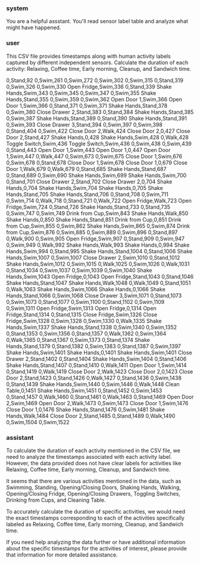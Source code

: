 ### system
You are a helpful assstant. You'll read sensor label table and analyze what might have happened.
### user

This CSV file provides timestamps along with human activity labels captured by different independent sensors.
Calculate the duration of each activity: Relaxing, Coffee time, Early morning, Cleanup, and Sandwich time.
    
0,Stand,92
0,Swim,261
0,Swim,272
0,Swim,302
0,Swim,315
0,Stand,319
0,Swim,326
0,Swim,330
Open Fridge,Swim,336
0,Stand,339
Shake Hands,Swim,343
0,Swim,345
0,Swim,347
0,Swim,355
Shake Hands,Stand,355
0,Swim,359
0,Swim,362
Open Door 1,Swim,366
Open Door 1,Swim,366
0,Stand,371
0,Swim,371
Shake Hands,Stand,378
0,Swim,380
Close Drawer 2,Stand,383
0,Stand,384
Shake Hands,Stand,385
0,Swim,387
Shake Hands,Stand,389
0,Stand,390
Shake Hands,Stand,391
0,Swim,393
Close Drawer 3,Stand,394
0,Swim,397
0,Swim,398
0,Stand,404
0,Swim,422
Close Door 2,Walk,424
Close Door 2,0,427
Close Door 2,Stand,427
Shake Hands,0,428
Shake Hands,Swim,428
0,Walk,428
Toggle Switch,Swim,436
Toggle Switch,Swim,436
0,Swim,438
0,Swim,439
0,Stand,443
Open Door 1,Swim,443
Open Door 1,0,447
Open Door 1,Swim,447
0,Walk,447
0,Swim,673
0,Swim,675
Close Door 1,Swim,676
0,Swim,678
0,Stand,678
Close Door 1,Swim,678
Close Door 1,0,679
Close Door 1,Walk,679
0,Walk,679
0,Stand,685
Shake Hands,Stand,687
0,Stand,689
0,Swim,690
Shake Hands,Swim,699
Shake Hands,Swim,700
0,Stand,701
Close Drawer 2,Stand,702
Close Drawer 2,0,704
Shake Hands,0,704
Shake Hands,Swim,704
Shake Hands,0,705
Shake Hands,Stand,705
Shake Hands,Stand,706
0,Stand,708
0,Swim,711
0,Swim,714
0,Walk,718
0,Stand,721
0,Walk,722
Open Fridge,Walk,723
Open Fridge,Swim,724
0,Stand,726
Shake Hands,Stand,733
0,Stand,735
0,Swim,747
0,Swim,749
Drink from Cup,Swim,843
Shake Hands,Walk,850
Shake Hands,0,850
Shake Hands,Stand,851
Drink from Cup,0,851
Drink from Cup,Swim,855
0,Swim,862
Shake Hands,Swim,865
0,Swim,874
Drink from Cup,Swim,876
0,Swim,885
0,Swim,889
0,Swim,896
0,Stand,897
0,Walk,900
0,Swim,905
Open Fridge,Swim,907
0,Stand,909
0,Swim,947
0,Swim,949
0,Walk,992
Shake Hands,Walk,993
Shake Hands,0,994
Shake Hands,Swim,994
0,Stand,995
Shake Hands,Stand,1004
0,Stand,1006
Shake Hands,Swim,1007
0,Swim,1007
Close Drawer 2,Swim,1010
0,Stand,1012
Shake Hands,Swim,1012
0,Swim,1015
0,Walk,1025
0,Swim,1026
0,Walk,1031
0,Stand,1034
0,Swim,1037
0,Swim,1039
0,Swim,1040
Shake Hands,Swim,1043
Open Fridge,0,1043
Open Fridge,Stand,1043
0,Stand,1046
Shake Hands,Stand,1047
Shake Hands,Walk,1048
0,Walk,1049
0,Stand,1051
0,Walk,1063
Shake Hands,Swim,1066
Shake Hands,0,1066
Shake Hands,Stand,1066
0,Swim,1068
Close Drawer 3,Swim,1071
0,Stand,1073
0,Swim,1073
0,Stand,1077
0,Swim,1100
0,Stand,1102
0,Swim,1109
0,Swim,1311
Open Fridge,Swim,1313
Open Fridge,0,1314
Open Fridge,Stand,1314
0,Stand,1315
Close Fridge,Swim,1326
Close Fridge,Swim,1328
0,Swim,1328
0,Swim,1330
0,Walk,1335
Shake Hands,Swim,1337
Shake Hands,Stand,1338
0,Swim,1340
0,Swim,1352
0,Stand,1353
0,Swim,1356
0,Stand,1357
0,Walk,1362
0,Swim,1364
0,Walk,1365
0,Stand,1367
0,Swim,1373
0,Stand,1374
Shake Hands,Stand,1379
0,Stand,1382
0,Swim,1383
0,Stand,1387
0,Swim,1397
Shake Hands,Swim,1401
Shake Hands,0,1401
Shake Hands,Swim,1401
Close Drawer 2,Stand,1402
0,Stand,1404
Shake Hands,Swim,1404
0,Stand,1406
Shake Hands,Stand,1407
0,Stand,1410
0,Walk,1411
Open Door 1,Swim,1414
0,Stand,1419
0,Walk,1419
Close Door 2,Walk,1423
Close Door 2,0,1423
Close Door 2,Stand,1423
0,Stand,1426
0,Walk,1427
0,Stand,1436
0,Swim,1438
0,Stand,1439
Shake Hands,Swim,1440
0,Swim,1446
0,Walk,1448
Clean Table,0,1451
Shake Hands,Swim,1451
0,Stand,1452
0,Swim,1453
0,Stand,1457
0,Walk,1460
0,Stand,1461
0,Walk,1463
0,Stand,1469
Open Door 2,Swim,1469
Open Door 2,Walk,1473
0,Swim,1473
Close Door 1,Swim,1476
Close Door 1,0,1476
Shake Hands,Stand,1476
0,Swim,1481
Shake Hands,Walk,1484
Close Door 2,Stand,1485
0,Stand,1489
0,Walk,1490
0,Swim,1504
0,Swim,1522

### assistant
To calculate the duration of each activity mentioned in the CSV file, we need to analyze the timestamps associated with each activity label. However, the data provided does not have clear labels for activities like Relaxing, Coffee time, Early morning, Cleanup, and Sandwich time. 

It seems that there are various activities mentioned in the data, such as Swimming, Standing, Opening/Closing Doors, Shaking Hands, Walking, Opening/Closing Fridge, Opening/Closing Drawers, Toggling Switches, Drinking from Cups, and Cleaning Table.

To accurately calculate the duration of specific activities, we would need the exact timestamps corresponding to each of the activities specifically labeled as Relaxing, Coffee time, Early morning, Cleanup, and Sandwich time. 

If you need help analyzing the data further or have additional information about the specific timestamps for the activities of interest, please provide that information for more detailed assistance.
